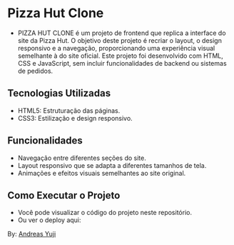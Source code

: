 # Pizza Hut Clone
- PIZZA HUT CLONE é um projeto de frontend que replica a interface do site da Pizza Hut. O objetivo deste projeto é recriar o layout, o design responsivo e a navegação, proporcionando uma experiência visual semelhante à do site oficial. Este projeto foi desenvolvido com HTML, CSS e JavaScript, sem incluir funcionalidades de backend ou sistemas de pedidos.

## Tecnologias Utilizadas
- HTML5: Estruturação das páginas.
- CSS3: Estilização e design responsivo.


## Funcionalidades
- Navegação entre diferentes seções do site.
- Layout responsivo que se adapta a diferentes tamanhos de tela.
- Animações e efeitos visuais semelhantes ao site original.

## Como Executar o Projeto
- Você pode visualizar o código do projeto neste repositório.
- Ou ver o deploy aqui: 

By: [ Andreas Yuji ](https://andreas-yuji-fujiki.github.io/portfolio)
